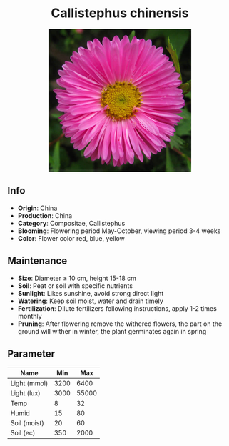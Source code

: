 <h1 align='center'>Callistephus chinensis</h1>
<p align="center">
    <img 
        align='center'
        width='320'
        src="../images/callistephus chinensis.png" 
        alt='Callistephus chinensis' />
</p>

## Info

 - **Origin**: China
 - **Production**: China
 - **Category**: Compositae, Callistephus
 - **Blooming**: Flowering period May-October, viewing period 3-4 weeks
 - **Color**: Flower color red, blue, yellow

## Maintenance

 - **Size**: Diameter ≥ 10 cm, height 15-18 cm
 - **Soil**: Peat or soil with specific nutrients
 - **Sunlight**: Likes sunshine, avoid strong direct light
 - **Watering**: Keep soil moist, water and drain timely
 - **Fertilization**: Dilute fertilizers following instructions, apply 1-2 times monthly
 - **Pruning**: After flowering remove the withered flowers, the part on the ground will wither in winter, the plant germinates again in spring

## Parameter

| Name         | Min  | Max   |
|--------------|------|-------|
| Light (mmol) | 3200 | 6400  |
| Light (lux)  | 3000 | 55000 |
| Temp         | 8    | 32    |
| Humid        | 15   | 80    |
| Soil (moist) | 20   | 60    |
| Soil (ec)    | 350  | 2000  |